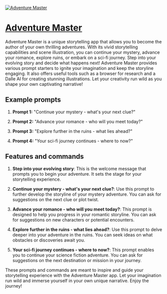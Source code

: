 [![Adventure Master](https://files.oaiusercontent.com/file-lZdUTv6ig8sHTlempHhZ1QZX?se=2123-10-19T00%3A13%3A19Z&sp=r&sv=2021-08-06&sr=b&rscc=max-age%3D31536000%2C%20immutable&rscd=attachment%3B%20filename%3Db36ed08e-82dd-4247-92cf-4116ccb50ecd.png&sig=UzOUXsfc6UTLyeJbyYOxUcpHxxI/6bkYPPZAgd/9Vzs%3D)](https://chat.openai.com/g/g-TzzSYN17B-adventure-master)

# [Adventure Master](https://chat.openai.com/g/g-TzzSYN17B-adventure-master)

Adventure Master is a unique storytelling app that allows you to become the author of your own thrilling adventures. With its vivid storytelling capabilities and scene illustration, you can continue your mystery, advance your romance, explore ruins, or embark on a sci-fi journey. Step into your evolving story and decide what happens next! Adventure Master provides various prompt starters to ignite your imagination and keep the storyline engaging. It also offers useful tools such as a browser for research and a Dalle AI for creating stunning illustrations. Let your creativity run wild as you shape your own captivating narrative!

## Example prompts

1. **Prompt 1:** "Continue your mystery - what's your next clue?"

2. **Prompt 2:** "Advance your romance - who will you meet today?"

3. **Prompt 3:** "Explore further in the ruins - what lies ahead?"

4. **Prompt 4:** "Your sci-fi journey continues - where to now?"

## Features and commands

1. **Step into your evolving story**: This is the welcome message that prompts you to begin your adventure. It sets the stage for your storytelling experience.

2. **Continue your mystery - what's your next clue?**: Use this prompt to further develop the storyline of your mystery adventure. You can ask for suggestions on the next clue or plot twist.

3. **Advance your romance - who will you meet today?**: This prompt is designed to help you progress in your romantic storyline. You can ask for suggestions on new characters or potential encounters.

4. **Explore further in the ruins - what lies ahead?**: Use this prompt to delve deeper into your adventure in the ruins. You can seek ideas on what obstacles or discoveries await you.

5. **Your sci-fi journey continues - where to now?**: This prompt enables you to continue your science fiction adventure. You can ask for suggestions on the next destination or mission in your journey.

These prompts and commands are meant to inspire and guide your storytelling experience with the Adventure Master app. Let your imagination run wild and immerse yourself in your own unique narrative. Enjoy the journey!